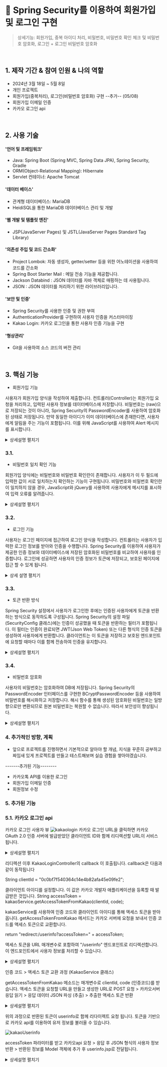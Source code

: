 # :pushpin: Spring Security를 이용하여 회원가입 및 로그인 구현
> 상세기능: 회원가입, 중복 아이디 처리, 비밀번호, 비밀번호 확인 체크 및 비밀번호 암호화, 로그인 + 로그인 비밀번호 암호화

</br>

## 1. 제작 기간 & 참여 인원 & 나의 역할
  - 2024년 3월 18일 ~ 5월 8일
  - 개인 프로젝트
  - 회원가입(중복처리), 로그인(비밀번호 암호화) 구현
  --추가-- (05/08)
  - 회원가입 이메일 인증
  - 카카오 로그인 api

</br>

## 2. 사용 기술

#### '언어 및 프레임워크'
- Java: Spring Boot (Spring MVC, Spring Data JPA), Spring Security, Gradle
- ORM(Object-Relational Mapping): Hibernate
- Servlet 컨테이너: Apache Tomcat
 
#### '데이터 베이스'
- 관계형 데이터베이스: MariaDB
- HeidiSQL을 통한 MariaDB 데이터베이스 관리 및 개발

#### '웹 개발 및 템플릿 엔진'
- JSP(JavaServer Pages) 및 JSTL(JavaServer Pages Standard Tag Library)

#### '의존성 주입 및 코드 간소화'
- Project Lombok: 자동 생성자, getter/setter 등을 위한 어노테이션을 사용하여 코드를 간소화
- Spring Boot Starter Mail : 메일 전송 기능을 제공합니다.
- Jackson Databind : JSON 데이터를 자바 객체로 매핑하는 데 사용됩니다.
- JSON : JSON 데이터를 처리하기 위한 라이브러리입니다.

#### '보안 및 인증'
- Spring Security를 사용한 인증 및 권한 부여
- AuthenticationProvider를 구현하여 사용자 인증을 커스터마이징
- Kakao Login: 카카오 로그인을 통한 사용자 인증 기능을 구현

#### '형상관리'
- Git을 사용하여 소스 코드의 버전 관리 
</br>



## 3. 핵심 기능
- 회원가입 기능

사용자가 회원가입 양식을 작성하여 제출합니다.
컨트롤러(Controller)는 회원가입 요청을 처리하고, 입력된 사용자 정보를 데이터베이스에 저장합니다.
비밀번호는 (raw)으로 저장되는 것이 아니라, Spring Security의 PasswordEncoder를 사용하여 암호화된 상태로 저장됩니다.
만약 동일한 아이디가 이미 데이터베이스에 존재한다면, 사용자에게 알림을 주는 기능이 포함됩니다. 
이를 위해 JavaScript를 사용하여 Alert 메시지를 표시합니다.
<details>
  <summary>상세설명 펼치기</summary>
  
  ![home](https://github.com/donghunshin9379/hello-spring2/assets/139945914/3702abb1-f63d-4d9d-a911-a81a17fc2730)
  
  상단 이미지는 홈 화면 입니다. 홈화면에서 회원가입으로 이동합니다.

  ![signup](https://github.com/donghunshin9379/hello-spring2/assets/139945914/d2351628-730b-4dcc-a76c-f7ec40436bff)
  
  상단 이미지는 회원가입 화면(signUp.jsp)입니다. 회원가입을 위한 데이터 입력 후 요청이 들어오게 됩니다.
  
  아래 코드는 SignUpController 클래스 내부의 doSignUp 메소드 비즈니스 로직입니다.
  
  ```

@PostMapping("/doSignUp")
public String doSignUp(MemberDTO memberDTO, Model model) {
String userId = memberDTO.getUserId();

boolean result = signUpService.isUserIdExists(userId);
  
if (result == true) {
model.addAttribute("errorMessage", "이미 사용 중인 아이디입니다. 다른 아이디를 선택해주세요.");
return "signUp"; // 다시 회원가입 페이지로 이동 (redirect:signUp)
	
} else {
signUpService.saveMember(memberDTO);
model.addAttribute("signUpSuccess", "회원가입이 완료 되었습니다.");
return "home";
}
}
```

위의 코드에서 중복되는 아이디가 없을 경우 signUpService.saveMember(memberDTO); 가 호출되며 home.jsp로 signUpSuccess 메세지가 전달됩니다.

다음은 signUpSerbice.saveMember 비즈니스 로직입니다.
아래 코드를 확인했을 때, 파라미터 값으로 받은 memberDTO의 비밀번호를 암호화 세팅시킨 이후
memberDataHandler.saveMemberEntity(memberDTO); 를 사용하여 memberDTO로 반환된 값을 기반으로 MemberEntity 객체를 생성합니다.
그리고 MemberEntity에 저장된 정보를 이용하여 새로운 memberDTO2를 반환하는데 이 객체에는 DB에 저장된 회원정보가 담겨 있습니다.
```
@Override
public MemberDTO saveMember(MemberDTO memberDTO) {
//비밀번호 암호화(passwordEncoder)
String encodedPassword = passwordEncoder.encode(memberDTO.getPassword());
String encodedPasswordCheck = passwordEncoder.encode(memberDTO.getPasswordCheck());

memberDTO.setPassword(encodedPassword);
memberDTO.setPasswordCheck(encodedPasswordCheck);

MemberEntity memberEntity = memberDataHandler.saveMemberEntity(memberDTO);
MemberDTO memberDTO2 = new MemberDTO(memberEntity.getUserId(),
memberEntity.getPassword(), memberEntity.getPasswordCheck(),
memberEntity.getUserName(), memberEntity.getBirthday(),
memberEntity.getEmail(), memberEntity.getPhone(),
memberEntity.getAddress(), memberEntity.getGender(), memberEntity.getRole());
return memberDTO2;
}
```
더 상세하게 보면 SignUpService > MemberDataHandler > MemberDAO > MemberRepository  순으로 진행되는데, 순서대로 코드를 확인하면 
아래와 같은 순서로 진행됩니다.

MemberDataHandler 코드
```
public MemberEntity saveMemberEntity(MemberDTO memberDTO) {
MemberEntity memberEntity = new MemberEntity(memberDTO.getUserId(),
memberDTO.getPassword(), memberDTO.getPasswordCheck(),
memberDTO.getUserName(), memberDTO.getBirthday(),
memberDTO.getEmail(), memberDTO.getPhone(),
memberDTO.getAddress(), memberDTO.getGender(), memberDTO.getRole());
return memberDAO.saveMember(memberEntity);
}
```
MemberDAO 코드
```
@Override
public MemberEntity saveMember(MemberEntity memberEntity) {
  memberRepository.save(memberEntity);
  return memberEntity;
}
```

MemberRepository 인터페이스
```
//레포짓터리가 사용할 Entity, primary key
public interface MemberRepository extends JpaRepository<MemberEntity, String> {
}
```
위와 같은 방식으로
SignUpService는 MemberDataHandler를 호출하여 회원가입 프로세스를 시작하지만, 
동시에 MemberDataHandler는 SignUpService로부터 호출되어 회원가입 요청을 처리합니다. 
이렇게 각 계층은 서로의 메서드를 호출하고 서로의 기능을 사용하여 작업을 수행합니다.

이 과정은 중복되는 아이디가 없고, 비밀번호 확인이 일치하는 경우라고 가정했을 때 상황입니다. 

![signUpSuccess](https://github.com/donghunshin9379/hello-spring2/assets/139945914/fd2603ff-d9f3-4e91-9e10-840809c8e4a1)

최종적으로 회원가입이 완료됩니다.

하지만 만약 중복되는 아이디가 존재 하는 경우라면?
```
@PostMapping("/doSignUp")
public String doSignUp(MemberDTO memberDTO, Model model) {
String userId = memberDTO.getUserId();

boolean result = signUpService.isUserIdExists(userId);
  
if (result == true) {
model.addAttribute("errorMessage", "이미 사용 중인 아이디입니다. 다른 아이디를 선택해주세요.");
return "signUp"; // 다시 회원가입 페이지로 이동 (redirect:signUp)
}
}
	
```
위와 같이 앞단(signUp.jsp)에서 입력된 아이디값을 기반으로 signUpService.isUserIdExists(userId); 가 호출되며 return된 값이
boolean 타입 result에 저장됩니다.

이때 isUserIdExists(userId);는 최종적으로 existsByUserId(String userId); 를 호출하여
중복 아이디 존재 여부에 따라 true/false를 반환합니다.
아래는 회원 가입 프로세스의 마지막 단계인 데이터베이스 조회 및 확인 작업을 처리하는 코드입니다.
```
public interface MemberRepository extends JpaRepository<MemberEntity, String> {

boolean existsByUserId(String userId);
}
```

중복된 아이디가 있는 경우 사용자 화면입니다.
![joongbok](https://github.com/donghunshin9379/hello-spring2/assets/139945914/4b755697-8188-4362-9222-bd24aa6e5826)

</details>

### 3.1. 
- 비밀번호 일치 확인 기능

회원가입 양식에는 비밀번호와 비밀번호 확인란이 존재합니다.
사용자가 이 두 필드에 입력한 값이 서로 일치하는지 확인하는 기능이 구현됩니다.
비밀번호와 비밀번호 확인란이 일치하지 않을 경우, JavaScript와 jQuery를 사용하여 사용자에게 메시지를 표시하여 입력 오류를 알려줍니다.
<details>
  <summary>상세설명 펼치기</summary>
  
  ![passwordCheck](https://github.com/donghunshin9379/hello-spring2/assets/139945914/d8e653e5-f431-4091-b55f-eb89958d338a)
  
  상단 이미지는 !비밀먼호.equals(비밀번호확인) 일 경우 때 화면입니다. 
  
  실행과정 설명
  사용자 회원가입 화면(signUp.jsp)에서 입력한 비밀번호 값과 비밀번호 확인 일치여부에 따라 달라지는 로직입니다.
  
  (설명을 위해 잘라온 코드입니다)
  ```
$(document).ready(function() {
$("#passwordCheck").blur(function(){
if($("#passwordCheck").val() === $("#password").val()){
    $(".successPwChk").text("비밀번호가 일치합니다.").css("color", "green");
    $("#pwDoubleChk").val("true");
} else {
    $(".successPwChk").text("비밀번호가 일치하지 않습니다.").css("color", "red");
    $("#pwDoubleChk").val("false");
}
});
  ```
위와같이 비밀번호확인 값 입력후, 포커스를 벗어날 때(마우스 클릭 or 다음으로 넘어가는 상황) 실행되는데
이때 입력된 password값과 passwordCheck 값이 비교됩니다.
값이 일치하는 경우, 일치하지않는 경우 메세지가 css 컬러와 함께 설정됩니다.

![passwordCheck2](https://github.com/donghunshin9379/hello-spring2/assets/139945914/b8c63432-7f57-4475-b627-381047dab50a)
</details>

### 3.2. 
- 로그인 기능

사용자는 로그인 페이지에 접근하여 로그인 양식을 작성합니다.
컨트롤러는 사용자가 입력한 로그인 정보를 받아와 인증을 수행합니다.
Spring Security를 이용하여 사용자가 제공한 인증 정보와 데이터베이스에 저장된 암호화된 비밀번호를 비교하여 사용자를 인증합니다.
로그인에 성공하면 사용자의 인증 정보가 토큰에 저장되고, 보호된 페이지에 접근 할 수 있게 됩니다.
<details>
  <summary>상세 설명 펼치기</summary>
  아래 이미지는 로그인 사용자 화면입니다.
  
  ![login](https://github.com/donghunshin9379/hello-spring2/assets/139945914/e2f85ae6-7dba-4ce7-8f1c-b1664174fb33)

  상단 사용자 화면에서 아이디값과 비밀번호값을 입력한 후, Login 버튼을 누르면 아래의 SpringSeucirtyConfig 클래스를 통해
  로그인 절차가 진행됩니다.
  ```
//Security main
@Bean
public SecurityFilterChain filterChain(HttpSecurity http) throws Exception {

http
.csrf(AbstractHttpConfigurer::disable) 
.authorizeHttpRequests(authorizeRequest -> authorizeRequest 
.requestMatchers("/css/**","/js/**","/img/**","/fonts/**","/","/login", "/join/**", "/home").permitAll()
.requestMatchers("/error/**").permitAll()
.anyRequest().permitAll() 
)
.formLogin((formLogin) ->
formLogin
.loginPage("/login") // 로그인 url
.usernameParameter("userId")
.passwordParameter("password")
.loginProcessingUrl("/auth")// 인증절차(로그인 처리) url
.defaultSuccessUrl("/loginSuccess",true) // 로그인 성공 url
)
.logout((logoutConfig) ->
logoutConfig.logoutSuccessUrl("/logoutGo") // 로그아웃 시 url
);
return http.build();
}
```

위의 코드에서 로그인 인증절차인 .loginProcessingUrl("/auth")가 호출되면 SpringSecurity에서 자동으로 UserDetailsService 인터페이스 IOC를 찾게 되는데
기존에 존재하는 UserDetailsService의 loadUserByUsername을 함수를 실행해도 무방했지만, 회원가입을 관장하는 MemberDTO 객체와 MemberEntity 객체 사용을 위해
커스터마이징 한 PrincipalDetailsService 입니다.
 
```
public class PrincipalDetailsService implements UserDetailsService {
@Autowired
private MemberRepository memberRepository;
private PasswordEncoder passwordEncoder;

@Override
public UserDetails loadUserByUsername(String userId) throws UsernameNotFoundException {
MemberEntity memberEntity = memberRepository.findByUserId(userId);

MemberDTO member = new MemberDTO(memberEntity.getUserId(), passwordEncoder.encode(memberEntity.getPassword()),
passwordEncoder.encode(memberEntity.getPasswordCheck()), memberEntity.getUserName(), memberEntity.getBirthday(),
memberEntity.getEmail(), memberEntity.getPhone(), memberEntity.getAddress(), memberEntity.getGender(),
memberEntity.getRole());
if (member != null) {
	return new PrincipalDetails(member); // 권한을 부여함
}
return null;
}

}
```

위와 같이 MemberRepository를 사용하여 DB에서 사용자 정보를 조회 > 비밀번호 암호화(passwordEncoder) > loadUserByUsername 메소드로 가져온 사용자 정보를 기반으로
PrincipalDetails 객체가 반환(생성)됩니다. 동시에 Spring Security 내부에서 해당 객체의 사용자 정보를 기반으로 Authentication 객체가 만들어 집니다.
만들어진 Authentication 객체를 기반으로 AuthProvider 내의 Authentication authenticate을 실행합니다. 

</details>

### 3.3.
- 토큰 반환 방식

Spring Security 설정에서 사용자가 로그인한 후에는 인증된 사용자에게 토큰을 반환하는 방식으로 동작하도록 구성됩니다.
Spring Security의 설정 파일(SecurityConfig 클래스)에는 인증이 성공했을 때 토큰을 반환하는 필터가 포함됩니다.
이 필터는 인증이 완료되면 JWT(Json Web Token) 또는 다른 형식의 인증 토큰을 생성하여 사용자에게 반환합니다.
클라이언트는 이 토큰을 저장하고 보호된 엔드포인트에 요청할 때마다 이를 함께 전송하여 인증을 유지합니다.
<details>
  <summary>상세설명 펼치기</summary>
  아래 코드는 Authentication 객체를 통해 토큰을 return 하는 과정입니다.

```
@Component
public class AuthProvider implements AuthenticationProvider {
private static final Logger logger = LoggerFactory.getLogger(AuthProvider.class);

@Autowired
private SignUpService signUpService;

@Override
public Authentication authenticate(Authentication authentication) throws AuthenticationException {
String userId = (String) authentication.getPrincipal();
String password = (String) authentication.getCredentials(); 

PasswordEncoder passwordEncoder = signUpService.passwordEncoder();
UsernamePasswordAuthenticationToken token;

MemberDTO memberDTO = signUpService.getMemberByUserId(userId);

if (memberDTO != null && passwordEncoder.matches(password, memberDTO.getPassword())) { 
List<GrantedAuthority> roles = new ArrayList<>();
roles.add(new SimpleGrantedAuthority("ROLE_USER"));

token = new UsernamePasswordAuthenticationToken(memberDTO.getUserId(), null, roles);

if (memberDTO.getUserId().equals("admin")) {
	roles.add(new SimpleGrantedAuthority("ROLE_ADMIN"));
}
return token;
}

throw new BadCredentialsException("No such user or wrong password.");
}

@Override
public boolean supports(Class<?> authentication) {
	return authentication.equals(UsernamePasswordAuthenticationToken.class);
}
}

```
위 코드와 같이 토큰이 return 되면 Spring Security는 로그인이 성공했음을 인식하고 .defaultSuccessUrl("/loginSuccess",true)에 지정했던
loginSuccess를 true로 설정하며 전달되며 로그인 처리가 완료됩니다.

로그인 성공 화면
![loginSuccess2](https://github.com/donghunshin9379/hello-spring2/assets/139945914/0a9850c2-8561-47e7-a869-74c902566315)

로그아웃은 Spring SecurityConfig의  .logout((logoutConfig)logoutConfig.logoutSuccessUrl("/logoutGo")을 통해 구현됩니다.

로그아웃 성공 화면
![logout](https://github.com/donghunshin9379/hello-spring2/assets/139945914/4e6d52c3-c061-4c28-976c-4460bca1f14e)

</details>
 
### 3.4. 
- 비밀번호 암호화
  
사용자의 비밀번호는 암호화하여 DB에 저장됩니다.
Spring Security의 PasswordEncoder 인터페이스를 구현한 BCryptPasswordEncoder 등을 사용하여 비밀번호를 해시화하고 저장합니다.
해시 함수를 통해 생성된 암호화된 비밀번호는 일방향으로만 변환되므로 원본 비밀번호는 복원할 수 없습니다. 따라서 보안성이 향상됩니다.
<details>
  <summary>상세설명 펼치기</summary>
  PasswordEncoder를 필요로 하는 계층에 다시 할당할 수 없도록 private final PasswordEncoder passwordEncoder; 선언 이후
  encode기능을 활용합니다. 예를 들어 회원가입 기능인 saveMember에서 적용시키면 아래와 같이 진행됩니다.

  ```
@Override
public MemberDTO saveMember(MemberDTO memberDTO) {
String encodedPassword = passwordEncoder.encode(memberDTO.getPassword());
String encodedPasswordCheck = passwordEncoder.encode(memberDTO.getPasswordCheck());
memberDTO.setPassword(encodedPassword);
memberDTO.setPasswordCheck(encodedPasswordCheck);

MemberEntity memberEntity = memberDataHandler.saveMemberEntity(memberDTO);
MemberDTO memberDTO2 = new MemberDTO(memberEntity.getUserId(),
memberEntity.getPassword(), memberEntity.getPasswordCheck(),
memberEntity.getUserName(), memberEntity.getBirthday(),
memberEntity.getEmail(), memberEntity.getPhone(),
memberEntity.getAddress(), memberEntity.getGender(), memberEntity.getRole());
return memberDTO2;
	  }
```
암호화된 비밀번호 확인 시점
![passwordEncoder](https://github.com/donghunshin9379/hello-spring2/assets/139945914/c20b9a0a-dc64-4c29-9046-970bbddb1e26)
</details>

### 4. 추가적인 방향, 계획
- 앞으로 프로젝트를 진행하면서 기본적으로 알아야 할 개념, 지식을 꾸준히 공부하고 짜임새 있게 프로젝트를 만들고 테스트해보며 실습 경험을 쌓아야겠습니다.

-------추가된 기능--------
- 카카오톡 API를 이용한 로그인
- 회원가입 이메일 인증
- 회원정보 수정

### 5. 추가된 기능
### 5.1. 카카오 로그인 api 
카카오 로그인 사용자 뷰
![kakaologin](https://github.com/donghunshin9379/hello-spring2/assets/139945914/37409392-4288-4c2c-aa33-34948631ff3c)
카카오 로그인 URL을 클릭하면 카카오 OAuth 2.0 인증 서버에 발급받았던 클라이언트 ID와 함께 리디렉션할 URL이 서비스 됩니다.

<details>
  <summary>상세설명 펼치기</summary>
	
  ```
  <div>
  <a href="https://kauth.kakao.com/oauth/authorize?response_type=code&client_id=0c0bf7f540364c14e4b82afa45e09fe2&redirect_uri=http://localhost:8060/callback">카카오 로그인</a>
  </div>
  ```
</details>

리디렉션 이후 KakaoLoginController의 callback 이 호출됩니다. callback은 다음과 같이 동작됩니다

String clientId = "0c0bf7f540364c14e4b82afa45e09fe2";

클라이언트 아이디를 설정합니다. 이 값은 카카오 개발자 애플리케이션을 등록할 때 발급받은 것입니다.
String accessToken = kakaoService.getAccessTokenFromKakao(clientId, code);

kakaoService를 사용하여 인증 코드와 클라이언트 아이디를 통해 액세스 토큰을 받아옵니다. getAccessTokenFromKakao 메서드는 카카오 서버에 요청을 보내서
인증 코드를 액세스 토큰으로 교환합니다.

return "redirect:/userinfo?accessToken=" + accessToken;

액세스 토큰을 URL 매개변수로 포함하여 "/userinfo" 엔드포인트로 리디렉션합니다. 이 엔드포인트에서 사용자 정보를 처리할 수 있습니다.

<details>
  <summary>상세설명 펼치기</summary>
	
```
@GetMapping("/callback")
public String callback(@RequestParam("code") String code) throws IOException {
String clientId = "0c0bf7f540364c14e4b82afa45e09fe2";
String accessToken = kakaoService.getAccessTokenFromKakao(clientId, code);
return "redirect:/userinfo?accessToken=" + accessToken;
}
```
</details>

인증 코드 > 액세스 토큰 교환 과정 (KakaoService 클래스) 

getAccessTokenFromKakao 메소드는 매개변수로 clientId, code (인증코드)를 받습니다.
액세스 토큰을 요청할 URL을 만들고 생성한 URL로 POST 요청 > 카카오서버 응답 읽기 > 응답 데이터 JSON 파싱 (추출) > 추출한 액세스 토큰 반환

<details>
  <summary>상세설명 펼치기</summary>
	
```
@Service
public class KakaoService {
private static final Logger logger = LoggerFactory.getLogger(KakaoService.class);

public String getAccessTokenFromKakao(String clientId, String code) throws IOException {
//------카카오 POST 요청------
String reqURL = "https://kauth.kakao.com/oauth/token?grant_type=authorization_code&client_id="+clientId+"&code=" + code;
URL url = new URL(reqURL);
HttpURLConnection conn = (HttpURLConnection) url.openConnection();
conn.setRequestMethod("POST");


BufferedReader br = new BufferedReader(new InputStreamReader(conn.getInputStream()));

String line = "";
String result = "";

while ((line = br.readLine()) != null) {
    result += line;
}

ObjectMapper objectMapper = new ObjectMapper();
Map<String, Object> jsonMap = objectMapper.readValue(result, new TypeReference<Map<String, Object>>() {
});

logger.info("Response Body : " + result);

String accessToken = (String) jsonMap.get("access_token");
String refreshToken = (String) jsonMap.get("refresh_token");
String scope = (String) jsonMap.get("scope");
return accessToken;
}

}

```
</details>

위의 과정으로 반환된 토큰이 userinfo로 함께 리다이렉트 요청 됩니다. 토큰을 기반으로 카카오 api를 이용하여 유저 정보를 불러올 수 있습니다.

![kakaoUserinfo](https://github.com/donghunshin9379/hello-spring2/assets/139945914/b11daea6-fe7e-4f01-b8da-b2d74fdb411a)

accessToken 파라미터를 받고 카카오api 요청 > 응답 후 JSON 형식의 사용자 정보 반환 > 반환된 정보를 Model 객체에 추가 후 userinfo.jsp로 전달됩니다.
<details>
  <summary>상세설명 펼치기</summary>
	
  ```
@GetMapping("/userinfo")
public String getUserInfo(@RequestParam("accessToken") String accessToken, Model model) {

String apiUrl = "https://kapi.kakao.com/v2/user/me";

RestTemplate restTemplate = new RestTemplate();

HttpHeaders headers = new HttpHeaders();
headers.set("Authorization", "Bearer " + accessToken);

ResponseEntity<String> responseEntity = restTemplate.exchange(apiUrl, HttpMethod.GET, new HttpEntity<>(headers), String.class);

if (responseEntity.getStatusCode() == HttpStatus.OK) {
String userInfoJson = responseEntity.getBody();
JSONObject jsonObject = new JSONObject(userInfoJson);

String userName = jsonObject.getJSONObject("properties").getString("nickname");
model.addAttribute("userName", userName);

if (jsonObject.getJSONObject("kakao_account").has("email")) {
    String email = jsonObject.getJSONObject("kakao_account").getString("email");
    model.addAttribute("email", email);
} else {
    model.addAttribute("email", "Email not provided");
}

String profileImageUrl = jsonObject.getJSONObject("properties").getString("profile_image");
model.addAttribute("profileImageUrl", profileImageUrl);

return "kakaouserInfo";
} else {
return "Failed to retrieve user information.";
}
}

  ```
</details>


